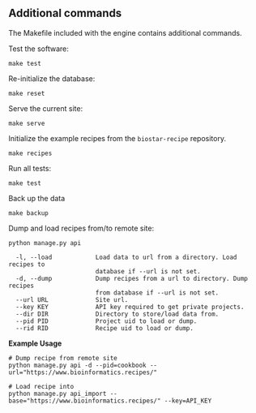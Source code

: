 ## Additional commands

The Makefile included with the engine contains additional commands.

Test the software:

    make test

Re-initialize the database:

    make reset

Serve the current site:

    make serve

Initialize the example recipes from the `biostar-recipe` repository.

    make recipes

Run all tests:

    make test

Back up the data

    make backup


Dump and load recipes from/to remote site:
    
    python manage.py api 
    
      -l, --load            Load data to url from a directory. Load recipes to
                            database if --url is not set.
      -d, --dump            Dump recipes from a url to directory. Dump recipes
                            from database if --url is not set.
      --url URL             Site url.
      --key KEY             API key required to get private projects.
      --dir DIR             Directory to store/load data from.
      --pid PID             Project uid to load or dump.
      --rid RID             Recipe uid to load or dump.
      
**Example Usage**
    
    # Dump recipe from remote site 
    python manage.py api -d --pid=cookbook --url="https://www.bioinformatics.recipes/" 
    
    # Load recipe into 
    python manage.py api_import --base="https://www.bioinformatics.recipes/" --key=API_KEY
    
    
    